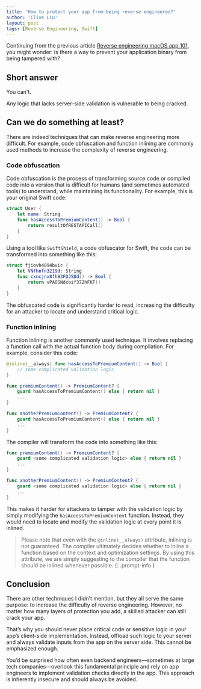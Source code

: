 ```yaml
---
title: 'How to protect your app from being reverse engineered?'
author: 'Clive Liu'
layout: post
tags: [Reverse Engineering, Swift]
---
```


Continuing from the previous article [Reverse engineering macOS app 101](../reverse-engineering-macos-app-101/), you might wonder: is there a way to prevent your application binary from being tampered with?

## Short answer

You can't.

Any logic that lacks server-side validation is vulnerable to being cracked.

## Can we do something at least?

There are indeed techniques that can make reverse engineering more difficult. For example, code obfuscation and function inlining are commonly used methods to increase the complexity of reverse engineering.

### Code obfuscation

Code obfuscation is the process of transforming source code or compiled code into a version that is difficult for humans (and sometimes automated tools) to understand, while maintaining its functionality. For example, this is your original Swift code:

```swift
struct User {
    let name: String
    func hasAccessToPremiumContent() -> Bool {
        return resultOfRESTAPICall()
    }
}
```

Using a tool like `SwiftShield`, a code obfuscator for Swift, the code can be transformed into something like this:

```swift
struct fjiovh4894bvic {
    let VNfhnfn3219d: String
    func cxncjnx8fh83FDJSDd() -> Bool {
        return vPAOSNdcbif372hFKF()
    }
}
```

The obfuscated code is significantly harder to read, increasing the difficulty for an attacker to locate and understand critical logic.

### Function inlining

Function inlining is another commonly used technique. It involves replacing a function call with the actual function body during compilation. For example, consider this code:

```swift
@inline(__always) func hasAccessToPremiumContent() -> Bool {
    // some complicated validation logic
}

func premiumContent() -> PremiumContent? {
    guard hasAccessToPremiumContent() else { return nil }
    ...
}

func anotherPremiumContent() -> PremiumContent? {
    guard hasAccessToPremiumContent() else { return nil }
    ...
}
```

The compiler will transform the code into something like this:

```swift
func premiumContent() -> PremiumContent? {
    guard <some complicated validation logic> else { return nil }
    ...
}

func anotherPremiumContent() -> PremiumContent? {
    guard <some complicated validation logic> else { return nil }
    ...
}
```

This makes it harder for attackers to tamper with the validation logic by simply modifying the `hasAccessToPremiumContent` function. Instead, they would need to locate and modify the validation logic at every point it is inlined.

> Please note that even with the `@inline(__always)` attribute, inlining is not guaranteed. The compiler ultimately decides whether to inline a function based on the context and optimization settings. By using this attribute, we are simply suggesting to the compiler that the function should be inlined whenever possible.
{: .prompt-info }

## Conclusion

There are other techniques I didn’t mention, but they all serve the same purpose: to increase the difficulty of reverse engineering. However, no matter how many layers of protection you add, a skilled attacker can still crack your app.

That’s why you should never place critical code or sensitive logic in your app’s client-side implementation. Instead, offload such logic to your server and always validate inputs from the app on the server side. This cannot be emphasized enough.

You’d be surprised how often even backend engineers—sometimes at large tech companies—overlook this fundamental principle and rely on app engineers to implement validation checks directly in the app. This approach is inherently insecure and should always be avoided.

